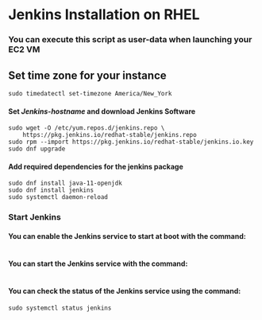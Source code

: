 # Jenkins Installation on RHEL

### You can execute this script as user-data when launching your EC2 VM 

 ## Set time zone for your instance 
 
``` sudo timedatectl set-timezone America/New_York ```

#### Set *Jenkins-hostname* and download Jenkins Software

``` sudo hostnamectl set-hostname jenkins 
sudo wget -O /etc/yum.repos.d/jenkins.repo \
    https://pkg.jenkins.io/redhat-stable/jenkins.repo
sudo rpm --import https://pkg.jenkins.io/redhat-stable/jenkins.io.key
sudo dnf upgrade
```

#### Add required dependencies for the jenkins package

```
sudo dnf install java-11-openjdk
sudo dnf install jenkins
sudo systemctl daemon-reload
```
### Start Jenkins
#### You can enable the Jenkins service to start at boot with the command:

``` sudo systemctl enable jenkins
```
#### You can start the Jenkins service with the command:

``` sudo systemctl start jenkins
```
#### You can check the status of the Jenkins service using the command:

``` sudo systemctl status jenkins ```
